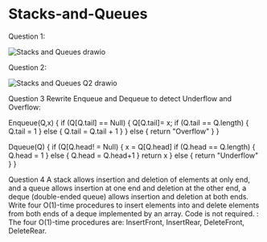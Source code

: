 # Stacks-and-Queues
Question 1:

![Stacks and Queues drawio](https://github.com/user-attachments/assets/ed41a701-d927-4bcf-9127-27638cae2407)

Question 2:

![Stacks and Queues Q2 drawio](https://github.com/user-attachments/assets/ef567747-bb93-4f05-86fb-88aa56b581fa)

Question 3 Rewrite Enqueue and Dequeue to detect Underflow and Overflow:

  Enqueue(Q,x) {
  if (Q[Q.tail] == Null) {
  Q[Q.tail]= x;
  if (Q.tail == Q.length) {
  Q.tail = 1
  } else {
  Q.tail = Q.tail + 1
}
  } else {
  return "Overflow"
  }
}


Dqueue(Q) {
if (Q[Q.head! = Null) {
x = Q[Q.head]
if (Q.head == Q.length) {
Q.head = 1
} else {
Q.head = Q.head+1
}
return x
} else {
return "Underflow"
  }
}

Question 4 A stack allows insertion and deletion of elements at only end, and a queue allows insertion at one end and deletion at the other end, 
a deque (double-ended queue) allows insertion and deletion at both ends. Write four O(1)-time procedures to insert elements into and delete elements from both ends of a deque implemented by an array. Code is not required. :
  The four O(1)-time procedures are: InsertFront, InsertRear, DeleteFront, DeleteRear.



